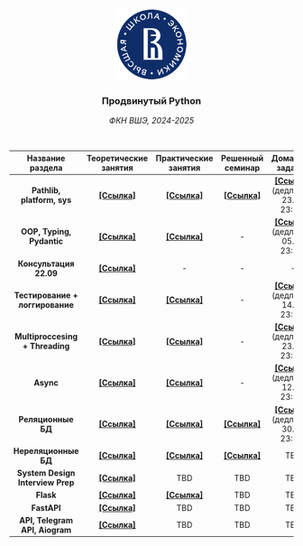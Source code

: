 <div align="center">
    <a href="https://github.com/Palladain/Deep_Python_2024">
        <img src="branding/logo/hse.svg" height="128px" width="128px">
    </a>
    <h3>
        <b>
            Продвинутый Python
        </b>
    </h3>
    <p>
        <i>
            ФКН ВШЭ, 2024-2025
        </i>
    </p>
</div>

<br>

| **Название раздела**                   | **Теоретические занятия**  | **Практические занятия**   | **Решенный семинар**        | **Домашнее задание**        |
|:--------------------------------------:|:--------------------------:|:--------------------------:|:---------------------------:|:---------------------------:|
| **Pathlib, platform, sys**                     | [**[Ссылка]**][01/lecture] | [**[Ссылка]**][01/seminar] | [**[Ссылка]**][01/seminar_solved] | [**[Ссылка]**](https://classroom.github.com/a/gOHVueYG) (дедлайн - 23.09 23:59)
| **OOP, Typing, Pydantic**                     | [**[Ссылка]**][02/lecture] | [**[Ссылка]**][02/seminar] | - | [**[Ссылка]**](https://classroom.github.com/a/yQyJ8Rkw) (дедлайн - 05.10 23:59)
| **Консультация 22.09**                     | [**[Ссылка]**](https://colab.research.google.com/drive/1F6wlp7qqpA4_xiKa_nsDBOG4WdMdONWu?usp=sharing) | - | - | -
| **Тестирование + логгирование**                     | [**[Ссылка]**][03/lecture] | [**[Ссылка]**][03/seminar]  | - | [**[Ссылка]**](https://classroom.github.com/a/v5NvPBbk) (дедлайн - 14.10 23:59)
| **Multiproccesing + Threading**                     | [**[Ссылка]**][04/lecture] | [**[Ссылка]**][04/seminar]  | - | [**[Ссылка]**](https://classroom.github.com/a/K85IHybA) (дедлайн - 23.10 23:59)
| **Async**                     | [**[Ссылка]**][05/lecture] | [**[Ссылка]**][05/seminar]  | - | [**[Ссылка]**](https://classroom.github.com/a/Rq7iWsJI) (дедлайн - 12.11 23:59)
| **Реляционные БД**                     | [**[Ссылка]**][06/lecture] | [**[Ссылка]**][06/seminar]  | [**[Ссылка]**](https://colab.research.google.com/drive/1dTQXOo3Ni-gxhuxEDnye2p89jzZChcp0?usp=sharing#scrollTo=xrJgwOdf-S2w) | [**[Ссылка]**](https://classroom.github.com/a/TYP9KeR2) (дедлайн - 30.11 23:59)
| **Нереляционные БД**                     | [**[Ссылка]**][07/lecture] | [**[Ссылка]**][07/seminar]  | [**[Ссылка]**][07/seminar_solved] | TBD
| **System Design Interview Prep**                     | [**[Ссылка]**](https://github.com/Palladain/Deep_Python_2024/blob/main/Lectures/System%20Design%20Interview%20Prep.pdf) | TBD | TBD | TBD
| **Flask**                     | [**[Ссылка]**][09/lecture] | [**[Ссылка]**](https://github.com/Palladain/Deep_Python_2024/blob/main/Seminars/week09/seminar.ipynb)  | TBD | TBD
| **FastAPI**                     | [**[Ссылка]**][10/lecture] | TBD  | TBD | TBD
| **API, Telegram API, Aiogram**                     | [**[Ссылка]**][11/lecture] | TBD  | TBD | TBD


<!-- --- --- --- --- --- --- --- --- --- --- --- --- --- --- --- --- --- --->

[01/lecture]: Lectures/Deep_Lecture_01.ipynb
[01/seminar]: Seminars/Deep_Seminar_01.ipynb
[01/seminar_solved]: Seminars/Deep_Seminar_01_solved.ipynb
[02/lecture]: Lectures/Deep_Lecture_02.ipynb
[02/seminar]: Seminars/Deep_Seminar_02.ipynb
[03/lecture]: Lectures/Deep_Lecture_03.ipynb
[03/seminar]: Seminars/Deep_Seminar_03.ipynb
[04/lecture]: Lectures/Deep_Lecture_04.ipynb
[04/seminar]: Seminars/Deep_Seminar_04.ipynb
[05/lecture]: Lectures/Deep_Lecture_05.ipynb
[05/seminar]: Seminars/Deep_Seminar_05.ipynb
[06/lecture]: Lectures/Deep_Lecture_06.ipynb
[06/seminar]: Seminars/Deep_Seminar_06_clean.ipynb
[07/lecture]: Lectures/Deep_Lecture_07.ipynb
[07/seminar]: Seminars/Deep_Seminar_07.ipynb
[07/seminar_solved]: Deep_Seminar_07_solved.ipynb

[09/lecture]: Lectures/Deep_Lecture_09.ipynb
[10/lecture]: Lectures/Deep_Lecture_10.ipynb
[11/lecture]: Lectures/Deep_Lecture_11.ipynb
